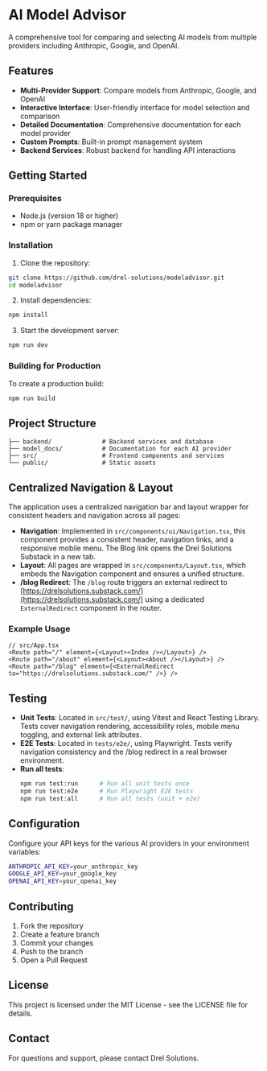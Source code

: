 # AI Model Advisor

A comprehensive tool for comparing and selecting AI models from multiple providers including Anthropic, Google, and OpenAI.

## Features

- **Multi-Provider Support**: Compare models from Anthropic, Google, and OpenAI
- **Interactive Interface**: User-friendly interface for model selection and comparison
- **Detailed Documentation**: Comprehensive documentation for each model provider
- **Custom Prompts**: Built-in prompt management system
- **Backend Services**: Robust backend for handling API interactions

## Getting Started

### Prerequisites

- Node.js (version 18 or higher)
- npm or yarn package manager

### Installation

1. Clone the repository:
```bash
git clone https://github.com/drel-solutions/modeladvisor.git
cd modeladvisor
```

2. Install dependencies:
```bash
npm install
```

3. Start the development server:
```bash
npm run dev
```

### Building for Production

To create a production build:

```bash
npm run build
```

## Project Structure

```
├── backend/              # Backend services and database
├── model_docs/           # Documentation for each AI provider
├── src/                  # Frontend components and services
└── public/               # Static assets
```

## Centralized Navigation & Layout

The application uses a centralized navigation bar and layout wrapper for consistent headers and navigation across all pages:

- **Navigation**: Implemented in `src/components/ui/Navigation.tsx`, this component provides a consistent header, navigation links, and a responsive mobile menu. The Blog link opens the Drel Solutions Substack in a new tab.
- **Layout**: All pages are wrapped in `src/components/Layout.tsx`, which embeds the Navigation component and ensures a unified structure.
- **/blog Redirect**: The `/blog` route triggers an external redirect to [https://drelsolutions.substack.com/](https://drelsolutions.substack.com/) using a dedicated `ExternalRedirect` component in the router.

### Example Usage

```tsx
// src/App.tsx
<Route path="/" element={<Layout><Index /></Layout>} />
<Route path="/about" element={<Layout><About /></Layout>} />
<Route path="/blog" element={<ExternalRedirect to="https://drelsolutions.substack.com/" />} />
```

## Testing

- **Unit Tests**: Located in `src/test/`, using Vitest and React Testing Library. Tests cover navigation rendering, accessibility roles, mobile menu toggling, and external link attributes.
- **E2E Tests**: Located in `tests/e2e/`, using Playwright. Tests verify navigation consistency and the /blog redirect in a real browser environment.
- **Run all tests**:
  ```bash
  npm run test:run      # Run all unit tests once
  npm run test:e2e      # Run Playwright E2E tests
  npm run test:all      # Run all tests (unit + e2e)
  ```

## Configuration

Configure your API keys for the various AI providers in your environment variables:

```bash
ANTHROPIC_API_KEY=your_anthropic_key
GOOGLE_API_KEY=your_google_key
OPENAI_API_KEY=your_openai_key
```

## Contributing

1. Fork the repository
2. Create a feature branch
3. Commit your changes
4. Push to the branch
5. Open a Pull Request

## License

This project is licensed under the MIT License - see the LICENSE file for details.

## Contact

For questions and support, please contact Drel Solutions.

